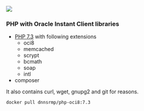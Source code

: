 ![](https://i.ibb.co/7kDZFCq/php-oci8.png)

### PHP with Oracle Instant Client libraries

- [PHP 7.3](http://php.net/) with following extensions
  - oci8
  - memcached
  - scrypt
  - bcmath
  - soap
  - intl
- composer

It also contains curl, wget, gnupg2 and git for reasons.
  
```bash
docker pull dnnsrmp/php-oci8:7.3
```